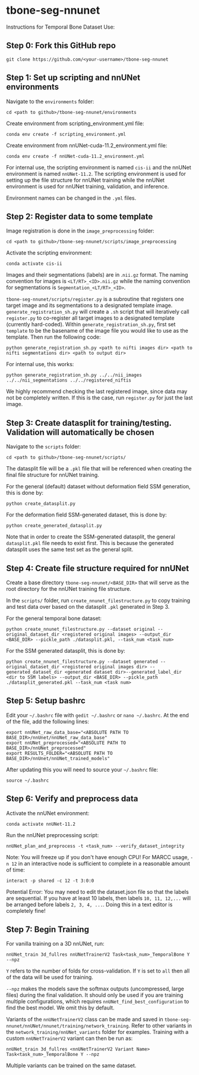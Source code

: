 # tbone-seg-nnunet

Instructions for Temporal Bone Dataset Use:

## Step 0: Fork this GitHub repo
```
git clone https://github.com/<your-username>/tbone-seg-nnunet
```

## Step 1: Set up scripting and nnUNet environments
Navigate to the `environments` folder:
```
cd <path to github>/tbone-seg-nnunet/environments
```
Create environment from scripting_environment.yml file:
```
conda env create -f scripting_environment.yml
```
Create environment from nnUNet-cuda-11.2_environment.yml file:
```
conda env create -f nnUNet-cuda-11.2_environment.yml
```
For internal use, the scripting environment is named `cis-ii` and the nnUNet environment is named `nnUNet-11.2`. The scripting environment is used for setting up the file structure for nnUNet training while the nnUNet environment is used for nnUNet training, validation, and inference.

Environment names can be changed in the `.yml` files.

## Step 2: Register data to some template
Image registration is done in the `image_preprocessing` folder:
```
cd <path to github>/tbone-seg-nnunet/scripts/image_preprocessing
```
Activate the scripting environment:
```
conda activate cis-ii
```
Images and their segmentations (labels) are in .`nii.gz` format. The naming convention for images is `<LT/RT>_<ID>.nii.gz` while the naming convention for segmentations is `Segmentation_<LT/RT>_<ID>`.

`tbone-seg-nnunet/scripts/register.py` is a subroutine that registers one target image and its segmentations to a designated template image. `generate_registration_sh.py` will create a `.sh` script that will iteratively call `register.py` to co-register all target images to a designated template (currently hard-coded). Within `generate_registration_sh.py`, first set `template` to be the basename of the image file you would like to use as the template. Then run the following code:
```
python generate_registration_sh.py <path to nifti images dir> <path to nifti segmentations dir> <path to output dir>
```
For internal use, this works:
```
python generate_registration_sh.py ../../nii_images ../../nii_segmentations ../../registered_niftis
```
We highly recommend checking the last registered image, since data may not be completely written. If this is the case, run `register.py` for just the last image.

## Step 3: Create datasplit for training/testing. Validation will automatically be chosen
Navigate to the `scripts` folder:
```
cd <path to github>/tbone-seg-nnunet/scripts/
```

The datasplit file will be a `.pkl` file that will be referenced when creating the final file structure for nnUNet training.

For the general (default) dataset without deformation field SSM generation, this is done by:
```
python create_datasplit.py
```
For the deformation field SSM-generated dataset, this is done by:
```
python create_generated_datasplit.py
```
Note that in order to create the SSM-generated datasplit, the general `datasplit.pkl` file needs to exist first. This is because the generated datasplit uses the same test set as the general split.

## Step 4: Create file structure required for nnUNet
Create a base directory `tbone-seg-nnunet/<BASE_DIR>` that will serve as the root directory for the nnUNet training file structure.

In the `scripts/` folder, run `create_nnunet_filestructure.py` to copy training and test data over based on the datasplit `.pkl` generated in Step 3.

For the general temporal bone dataset:
```
python create_nnunet_filestructure.py --dataset original --original_dataset_dir <registered original images> --output_dir <BASE_DIR> --pickle_path ./datasplit.pkl, --task_num <task num>
```
For the SSM generated datasplit, this is done by:
```
python create_nnunet_filestructure.py --dataset generated --original_dataset_dir <registered original images dir> --generated_dataset_dir <generated dataset dir>--generated_label_dir <dir to SSM labels> --output_dir <BASE_DIR> --pickle_path ./datasplit_generated.pkl --task_num <task num>
```

## Step 5: Setup bashrc
Edit your `~/.bashrc` file with `gedit ~/.bashrc` or `nano ~/.bashrc`. At the end of the file, add the following lines:
```
export nnUNet_raw_data_base="<ABSOLUTE PATH TO BASE_DIR>/nnUnet/nnUNet_raw_data_base" 
export nnUNet_preprocessed="<ABSOLUTE PATH TO BASE_DIR>/nnUNet_preprocessed" 
export RESULTS_FOLDER="<ABSOLUTE PATH TO BASE_DIR>/nnUnet/nnUNet_trained_models"
```
After updating this you will need to source your `~/.bashrc` file:
```
source ~/.bashrc
```

## Step 6: Verify and preprocess data
Activate the nnUNet environment:
```
conda activate nnUNet-11.2
```
Run the nnUNet preprocessing script:
```
nnUNet_plan_and_preprocess -t <task_num> --verify_dataset_integrity
```
Note: You will freeze up if you don't have enough CPU! For MARCC usage, `-n 12` in an interactive node is sufficient to complete in a reasonable amount of time:
```
interact -p shared -c 12 -t 3:0:0
```
Potential Error: You may need to edit the dataset.json file so that the labels are sequential. If you have at least 10 labels, then labels `10, 11, 12,...` will be arranged before labels `2, 3, 4, ...`. Doing this in a text editor is completely fine!

## Step 7: Begin Training
For vanilla training on a 3D nnUNet, run:
```
nnUNet_train 3d_fullres nnUNetTrainerV2 Task<task_num>_TemporalBone Y --npz
```
`Y` refers to the number of folds for cross-validation. If `Y` is set to `all` then all of the data will be used for training.

`--npz` makes the models save the softmax outputs (uncompressed, large files) during the final validation. It should only be used if you are training multiple configurations, which requires `nnUNet_find_best_configuration` to find the best model. We omit this by default.

Variants of the `nnUNetTrainerV2` class can be made and saved in `tbone-seg-nnunet/nnUNet/nnunet/training/network_training`. Refer to other variants in the `network_training/nnUNet_variants` folder for examples. Training with a custom `nnUNetTrainerV2` variant can then be run as:

```
nnUNet_train 3d_fullres <nnUNetTrainerV2 Variant Name> Task<task_num>_TemporalBone Y --npz
```
Multiple variants can be trained on the same dataset.
